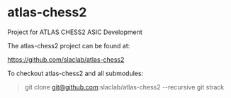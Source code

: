 # atlas-chess2
Project for ATLAS CHESS2 ASIC Development

The atlas-chess2 project can be found at:

https://github.com/slaclab/atlas-chess2

To checkout atlas-chess2 and all submodules:

> git clone git@github.com:slaclab/atlas-chess2 --recursive
> git strack